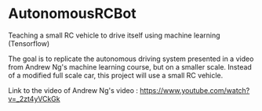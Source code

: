 # AutonomousRCBot
Teaching a small RC vehicle to drive itself using machine learning (Tensorflow)

The goal is to replicate the autonomous driving system presented in a video from Andrew Ng's machine learning course, but on a smaller scale. Instead of a modified full scale car, this project will use a small RC vehicle.

Link to the video of Andrew Ng's video : https://www.youtube.com/watch?v=_2zt4yVCkGk

